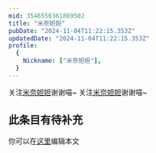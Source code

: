 ```yaml
---
mid: 3546556361869502
title: "米奈妲妲"
pubDate: "2024-11-04T11:22:15.353Z"
updatedDate: "2024-11-04T11:22:15.353Z"
profile:
  {
    Nickname: ["米奈妲妲"],
  }
---
```


关注[米奈妲妲](https://space.bilibili.com/3546556361869502)谢谢喵~ 关注[米奈妲妲](https://space.bilibili.com/3546556361869502)谢谢喵~

## 此条目有待补充
你可以在[这里](https://github.com/Yuhanawa/VTuber.ICU-Content/edit/master/v/米奈妲妲/index.md)编辑本文
